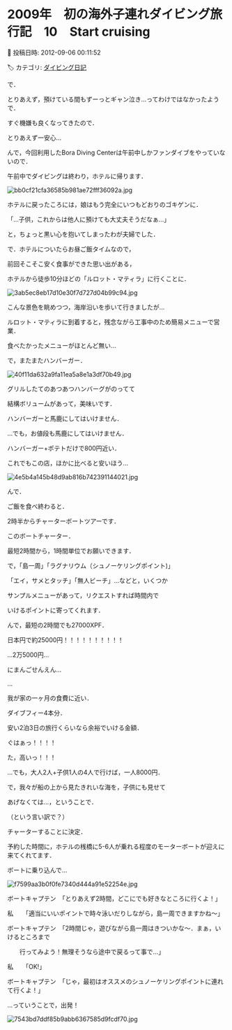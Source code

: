 # 2009年　初の海外子連れダイビング旅行記　10　Start cruising

📅 投稿日時: 2012-09-06 00:11:52

🏷️ カテゴリ: [ダイビング日記](ce3a7a8d424d112fce83ee85c81a0e344.md)

で．


とりあえず，預けている間もずーっとギャン泣き…ってわけではなかったようで．


すぐ機嫌も良くなってきたので．


とりあえず一安心…





んで，今回利用したBora Diving Centerは午前中しかファンダイブをやっていないので．


午前中でダイビングは終わり，ホテルに帰ります．




![bb0cf21cfa36585b981ae72fff36092a.jpg](images/bb0cf21cfa36585b981ae72fff36092a.jpg)




ホテルに戻ったころには，娘はもう完全にいつもどおりのゴキゲンに．


「…子供，これからは他人に預けても大丈夫そうだなぁ…」


と，ちょっと黒い心を抱いてしまったわが夫婦でした．





で．ホテルについたらお昼ご飯タイムなので，


前回そこそこ安く食事ができた思い出がある，


ホテルから徒歩10分ほどの「ルロット・マティラ」に行くことに．




![3ab5ec8eb17d10e30f7d727d04b99c94.jpg](images/3ab5ec8eb17d10e30f7d727d04b99c94.jpg)




こんな景色を眺めつつ，海岸沿いを歩いて行きましたが…





ルロット・マティラに到着すると，残念ながら工事中のため簡易メニューで営業．


食べたかったメニューがほとんど無い…


で，またまたハンバーガー．




![40f11da632a9fa11ea5a8e1a3df70b49.jpg](images/40f11da632a9fa11ea5a8e1a3df70b49.jpg)




グリルしたてのあつあつハンバーグがのってて


結構ボリュームがあって，美味いです．


ハンバーガーと馬鹿にしてはいけません．


…でも，お値段も馬鹿にしてはいけません．


ハンバーガー+ポテトだけで800円近い．


これでもこの店，ほかに比べると安いほう…




![4e5b4a145b48d9ab816b742391144021.jpg](images/4e5b4a145b48d9ab816b742391144021.jpg)







んで．


ご飯を食べ終わると．


2時半からチャーターボートツアーです．


このボートチャーター．


最短2時間から，1時間単位でお願いできます．


で，「島一周」「ラグナリウム（シュノーケリングポイント)」


「エイ，サメとタッチ」「無人ビーチ」…などと，いくつか


サンプルメニューがあって，リクエストすれば時間内で


いけるポイントに寄ってくれます．


んで，最短の2時間でも27000XPF．


日本円で約25000円！！！！！！！！！！





…2万5000円…


にまんごせんえん…


…


我が家の一ヶ月の食費に近い．


ダイブフィー4本分．


安い2泊3日の旅行くらいなら余裕でいける金額．


ぐはぁっ！！！！


た，高いっ！！！





…でも，大人2人+子供1人の4人で行けば，一人8000円．


で，我々が船の上から見たきれいな海を，子供にも見せて


あげなくては…，ということで．


（という言い訳で？）


チャーターすることに決定．





予約した時間に，ホテルの桟橋に5-6人が乗れる程度のモーターボートが迎えに来てくれてます．


ボートに乗り込んで…




![f7599aa3b0f0fe7340d444a91e52254e.jpg](images/f7599aa3b0f0fe7340d444a91e52254e.jpg)







ボートキャプテン　「とりあえず2時間，どこにでも好きなところに行くよ！」


私　　「適当にいいポイントで時々泳いだりしながら，島一周できますかね～」


ボートキャプテン　「2時間じゃ，遊びながら島一周はきついかな～．まぁ，いけるところまで


　　行ってみよう！無理そうなら途中で戻るって事で…」


私　　「OK!」


ボートキャプテン　「じゃ，最初はオススメのシュノーケリングポイントに連れて行くよ！」





…っていうことで，出発！




![7543bd7ddf85b9abb6367585d9fcdf70.jpg](images/7543bd7ddf85b9abb6367585d9fcdf70.jpg)
